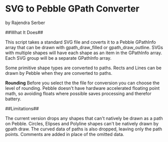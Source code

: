 # SVG to Pebble GPath Converter #

by
Rajendra Serber

##What It Does##

This script takes a standard SVG file and coverts it to a Pebble GPathInfo array that can be drawn with gpath_draw_filled or gpath_draw_outline. SVGs with multiple shapes will have each shape as an item in the GPathInfo array. Each SVG group will be a separate GPathInfo array.

Some primitive shape types are converted to paths. Rects and Lines can be drawn by Pebble when they are converted to paths.

**Rounding**
Before you select the the file for conversion you can choose the level of rounding. Pebble doesn't have hardware accelerated floating point math, so avoiding floats where possible saves processing and therefor battery.

##Limitations##

The current version drops any shapes that can't natively be drawn as a path on Pebble. Circles, Elipses and Polyline shapes can't be natively drawn by gpath draw. The curved data of paths is also dropped, leaving only the path points. Comments are added in place of the omitted data.

